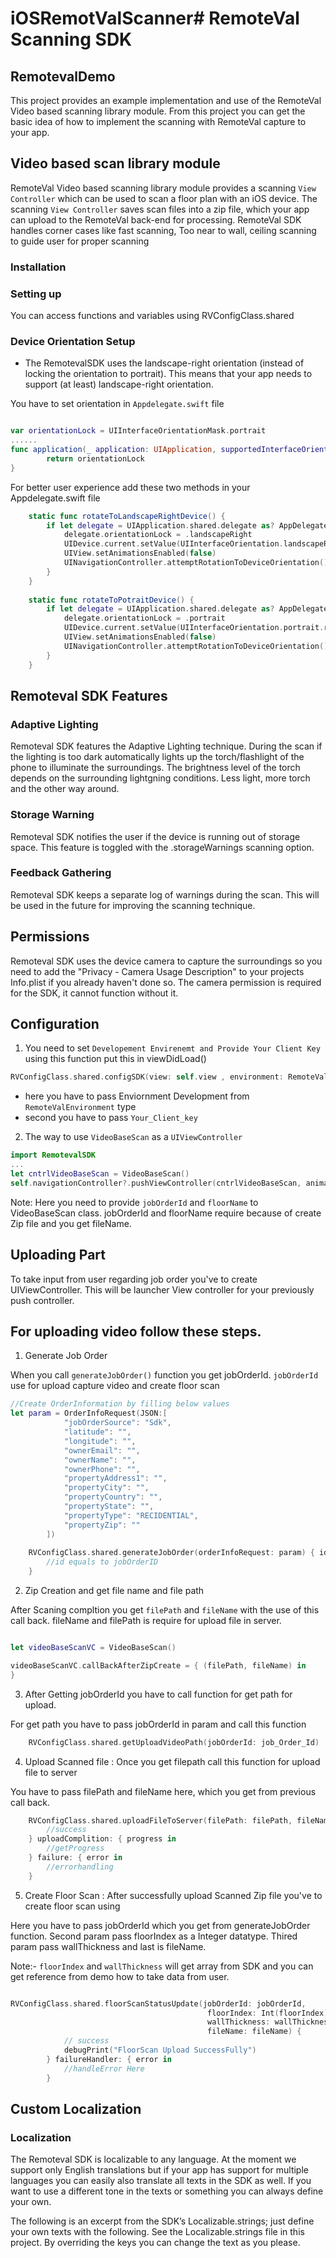 # iOSRemotValScanner# RemoteVal Scanning SDK

## RemotevalDemo

This project provides an example implementation and use of the RemoteVal Video based scanning library module. From this project you can get the basic idea of how to implement the scanning with RemoteVal capture to your app.

## Video based scan library module

RemoteVal Video based scanning library module provides a scanning `View Controller` which can be used to
scan a floor plan with an iOS device. The scanning `View Controller` saves scan files into a zip file,
which your app can upload to the RemoteVal back-end for processing. RemoteVal SDK handles corner
cases like fast scanning, Too near to wall, ceiling scanning to guide user for proper scanning

### Installation

<!--The prefer way to install RemoteVal SDK is integrate framwork in your project Follow these steps -->
<!--1. Select Project target-->
<!--2. Select `General` tab-->
<!--3. Click on plush button under `Framworks,Libraries, and Embedded Content`-->

### Setting up

You can access functions and variables using RVConfigClass.shared 

### Device Orientation Setup
- The RemotevalSDK uses the landscape-right orientation (instead of locking the orientation to portrait). This means that your app needs to support (at least) landscape-right orientation.

You have to set orientation in `Appdelegate.swift` file 
```swift

var orientationLock = UIInterfaceOrientationMask.portrait
......
func application(_ application: UIApplication, supportedInterfaceOrientationsFor window: UIWindow?) -> UIInterfaceOrientationMask {
        return orientationLock
}

```

For better user experience add these two methods in your Appdelegate.swift file

```swift 
    static func rotateToLandscapeRightDevice() {
        if let delegate = UIApplication.shared.delegate as? AppDelegate {
            delegate.orientationLock = .landscapeRight
            UIDevice.current.setValue(UIInterfaceOrientation.landscapeRight.rawValue, forKey: "orientation")
            UIView.setAnimationsEnabled(false)
            UINavigationController.attemptRotationToDeviceOrientation()
        }
    }
    
    static func rotateToPotraitDevice() {
        if let delegate = UIApplication.shared.delegate as? AppDelegate {
            delegate.orientationLock = .portrait
            UIDevice.current.setValue(UIInterfaceOrientation.portrait.rawValue, forKey: "orientation")
            UIView.setAnimationsEnabled(false)
            UINavigationController.attemptRotationToDeviceOrientation()
        }
    }

```

## Remoteval SDK Features

### Adaptive Lighting

Remoteval SDK features the Adaptive Lighting technique. During the scan if the lighting is too dark automatically lights up the torch/flashlight of the phone to illuminate the surroundings. The brightness level of the torch depends on the surrounding lightgning conditions. Less light, more torch and the other way around.

### Storage Warning

Remoteval SDK notifies the user if the device is running out of storage space. This feature is toggled with the .storageWarnings scanning option.

### Feedback Gathering

Remoteval SDK keeps a separate log of warnings during the scan. This will be used in the future for improving the scanning technique.

## Permissions

Remoteval SDK uses the device camera to capture the surroundings so you need to add the "Privacy - Camera Usage Description" to your projects Info.plist if you already haven't done so. The camera permission is required for the SDK, it cannot function without it.


## Configuration

1. You need to set `Developement Envirenemt and Provide Your Client Key` using this function put this in viewDidLoad()

```swift
RVConfigClass.shared.configSDK(view: self.view , environment: RemoteValEnvironmet.dev, clientKey: `Your_Client_key`)
```

- here you have to pass Enviornment Development from `RemoteValEnvironment` type
- second you have to pass `Your_Client_key`

2. The way to use `VideoBaseScan` as a `UIViewController`

```swift
import RemotevalSDK
...
let cntrlVideoBaseScan = VideoBaseScan()
self.navigationController?.pushViewController(cntrlVideoBaseScan, animated: true)
```
Note: Here you need to provide `jobOrderId` and `floorName` to VideoBaseScan class.
jobOrderId and floorName require because of create Zip file and you get fileName.


## Uploading Part

To take input from user regarding job order you've to create UIViewController. This will be launcher View controller for your previously push controller.

## For uploading video follow these steps.

1. Generate Job Order

When you call `generateJobOrder()` function you get jobOrderId.
`jobOrderId` use for upload capture video and create floor scan

```swift
//Create OrderInformation by filling below values
let param = OrderInfoRequest(JSON:[
            "jobOrderSource": "Sdk",
            "latitude": "",
            "longitude": "",
            "ownerEmail": "",
            "ownerName": "",
            "ownerPhone": "",
            "propertyAddress1": "",
            "propertyCity": "",
            "propertyCountry": "",
            "propertyState": "",
            "propertyType": "RECIDENTIAL",
            "propertyZip": ""
        ])
        
    RVConfigClass.shared.generateJobOrder(orderInfoRequest: param) { id in
        //id equals to jobOrderID
    }
```


2. Zip Creation and get file name and file path 

After Scaning compltion you get `filePath` and `fileName` with the use of this call back.
fileName and filePath is require for upload file in server.

```swift

let videoBaseScanVC = VideoBaseScan()

videoBaseScanVC.callBackAfterZipCreate = { (filePath, fileName) in
}

```


3. After Getting jobOrderId you have to call function for get path for upload.

For get path you have to pass jobOrderId in param and call this function 

```swift 
    RVConfigClass.shared.getUploadVideoPath(jobOrderId: job_Order_Id)
```
 

4. Upload Scanned file : Once you get filepath call this function for upload file to server

You have to pass filePath and fileName here, which you get from previous call back.

```swift
    RVConfigClass.shared.uploadFileToServer(filePath: filePath, fileName: fileName) {
        //success
    } uploadComplition: { progress in
        //getProgress
    } failure: { error in
        //errorhandling
    }
```


5. Create Floor Scan : After successfully upload Scanned Zip file you've to create floor scan using

Here you have to pass jobOrderId which you get from generateJobOrder function.
Second param pass floorIndex as a Integer datatype.
Thired param pass wallThickness and last is fileName.

Note:- `floorIndex` and `wallThickness` will get array from SDK and you can get reference from demo how to take data from user.


```swift

RVConfigClass.shared.floorScanStatusUpdate(jobOrderId: jobOrderId, 
                                            floorIndex: Int(floorIndex) ?? 0, 
                                            wallThickness: wallThickness, 
                                            fileName: fileName) {
            // success
            debugPrint("FloorScan Upload SuccessFully")
        } failureHandler: { error in
            //handleError Here
        }
```

## Custom Localization

### Localization

The Remoteval SDK is localizable to any language. At the moment we support only English translations but if your app has support for multiple languages you can easily also translate all texts in the SDK as well. If you want to use a different tone in the texts or something you can always define your own.

The following is an excerpt from the SDK’s Localizable.strings; just define your own texts with the following. See the Localizable.strings file in this project. By overriding the keys you can change the text as you please.
